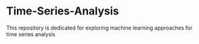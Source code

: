 # Time-Series-Analysis
This repository is dedicated for exploring machine learning approaches for time series analysis
